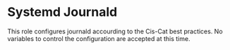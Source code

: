 # Systemd Journald

This role configures journald accourding to the Cis-Cat best practices.  No variables to control the configuration are accepted at this time.
